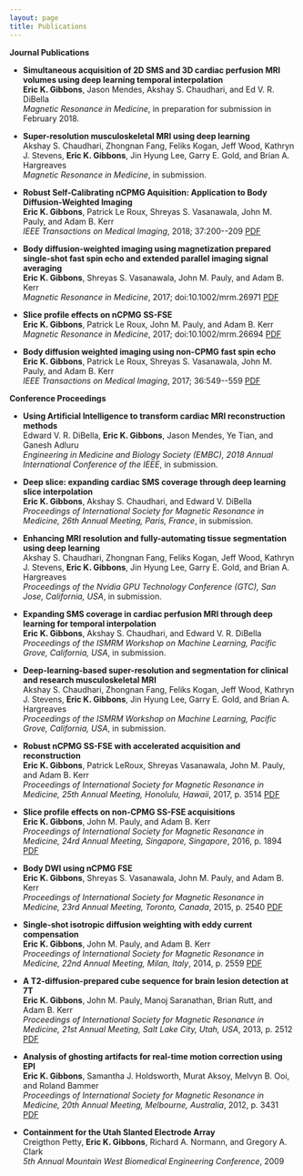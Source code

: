 ```yaml
---
layout: page
title: Publications
---
```

**Journal Publications**
- **Simultaneous acquisition of 2D SMS and 3D cardiac perfusion MRI volumes using deep learning temporal interpolation**  
**Eric K. Gibbons**, Jason Mendes, Akshay S. Chaudhari, and Ed V. R. DiBella  
*Magnetic Resonance in Medicine*, in preparation for submission in February 2018. 

- **Super-resolution musculoskeletal MRI using deep learning**  
Akshay S. Chaudhari, Zhongnan Fang, Feliks Kogan, Jeff Wood, Kathryn J. Stevens, **Eric K. Gibbons**, Jin Hyung Lee, Garry E. Gold, and Brian A. Hargreaves  
*Magnetic Resonance in Medicine*, in submission. 

- **Robust Self-Calibrating nCPMG Aquisition: Application to Body Diffusion-Weighted Imaging**  
**Eric K. Gibbons**, Patrick Le Roux, Shreyas S. Vasanawala, John M. Pauly, and Adam B. Kerr  
*IEEE Transactions on Medical Imaging*, 2018; 37:200--209  [PDF](//ieeexplore.ieee.org/abstract/document/8012446/)

- **Body diffusion-weighted imaging using magnetization prepared single-shot fast spin echo and extended parallel imaging signal averaging**  
**Eric K. Gibbons**, Shreyas S. Vasanawala, John M. Pauly, and Adam B. Kerr  
*Magnetic Resonance in Medicine*, 2017; doi:10.1002/mrm.26971  [PDF](//onlinelibrary.wiley.com/doi/10.1002/mrm.26971/abstract)

- **Slice profile effects on nCPMG SS-FSE**  
**Eric K. Gibbons**, Patrick Le Roux, John M. Pauly, and Adam B. Kerr  
*Magnetic Resonance in Medicine*, 2017; doi:10.1002/mrm.26694  [PDF](//onlinelibrary.wiley.com/doi/10.1002/mrm.26694/abstract)

- **Body diffusion weighted imaging using non-CPMG fast spin echo**  
**Eric K. Gibbons**, Patrick Le Roux, Shreyas S. Vasanawala, John M. Pauly, and Adam B. Kerr  
*IEEE Transactions on Medical Imaging*, 2017; 36:549--559  [PDF](//ieeexplore.ieee.org/document/7723819/)


**Conference Proceedings**
- **Using Artificial Intelligence to transform cardiac MRI reconstruction methods**  
Edward V. R. DiBella, **Eric K. Gibbons**, Jason Mendes, Ye Tian, and Ganesh Adluru  
*Engineering in Medicine and Biology Society (EMBC), 2018 Annual International Conference of the IEEE*, in submission. 

- **Deep slice:  expanding cardiac SMS coverage through deep learning slice interpolation**  
**Eric K. Gibbons**, Akshay S. Chaudhari, and Edward V. DiBella  
*Proceedings of International Society for Magnetic Resonance in Medicine, 26th Annual Meeting, Paris, France*, in submission. 

- **Enhancing MRI resolution and fully-automating tissue segmentation using deep learning**  
Akshay S. Chaudhari, Zhongnan Fang, Feliks Kogan, Jeff Wood, Kathryn J. Stevens, **Eric K. Gibbons**, Jin Hyung Lee, Garry E. Gold, and Brian A. Hargreaves  
*Proceedings of the Nvidia GPU Technology Conference (GTC), San Jose, California, USA*, in submission. 

- **Expanding SMS coverage in cardiac perfusion MRI through deep learning for temporal interpolation**  
**Eric K. Gibbons**, Akshay S. Chaudhari, and Edward V. R. DiBella  
*Proceedings of the ISMRM Workshop on Machine Learning, Pacific Grove, California, USA*, in submission. 

- **Deep-learning-based super-resolution and segmentation for clinical and research musculoskeletal MRI**  
Akshay S. Chaudhari, Zhongnan Fang, Feliks Kogan, Jeff Wood, Kathryn J. Stevens, **Eric K. Gibbons**, Jin Hyung Lee, Garry E. Gold, and Brian A. Hargreaves  
*Proceedings of the ISMRM Workshop on Machine Learning, Pacific Grove, California, USA*, in submission. 

- **Robust nCPMG SS-FSE with accelerated acquisition and reconstruction**  
**Eric K. Gibbons**, Patrick LeRoux, Shreyas Vasanawala, John M. Pauly, and Adam B. Kerr  
*Proceedings of International Society for Magnetic Resonance in Medicine, 25th Annual Meeting, Honolulu, Hawaii*, 2017, p. 3514  [PDF](assets/documents/ismrm/gibbons_ismrm_2017.html)

- **Slice profile effects on non-CPMG SS-FSE acquisitions**  
**Eric K. Gibbons**, John M. Pauly, and Adam B. Kerr  
*Proceedings of International Society for Magnetic Resonance in Medicine, 24rd Annual Meeting, Singapore, Singapore*, 2016, p. 1894  [PDF](assets/documents/ismrm/gibbons_ismrm_2016.html)

- **Body DWI using nCPMG FSE**  
**Eric K. Gibbons**, Shreyas S. Vasanawala, John M. Pauly, and Adam B. Kerr  
*Proceedings of International Society for Magnetic Resonance in Medicine, 23rd Annual Meeting, Toronto, Canada*, 2015, p. 2540  [PDF](assets/documents/ismrm/gibbons_ismrm_2015.pdf)

- **Single-shot isotropic diffusion weighting with eddy current compensation**  
**Eric K. Gibbons**, John M. Pauly, and Adam B. Kerr  
*Proceedings of International Society for Magnetic Resonance in Medicine, 22nd Annual Meeting, Milan, Italy*, 2014, p. 2559  [PDF](assets/documents/ismrm/gibbons_ismrm_2014.pdf)

- **A T2-diffusion-prepared cube sequence for brain lesion detection at 7T**  
**Eric K. Gibbons**, John M. Pauly, Manoj Saranathan, Brian Rutt, and Adam B. Kerr  
*Proceedings of International Society for Magnetic Resonance in Medicine, 21st Annual Meeting, Salt Lake City, Utah, USA*, 2013, p. 2512  [PDF](assets/documents/ismrm/gibbons_ismrm_2013.pdf)

- **Analysis of ghosting artifacts for real-time motion correction using EPI**  
**Eric K. Gibbons**, Samantha J. Holdsworth, Murat Aksoy, Melvyn B. Ooi, and Roland Bammer  
*Proceedings of International Society for Magnetic Resonance in Medicine, 20th Annual Meeting, Melbourne, Australia*, 2012, p. 3431  [PDF](assets/documents/ismrm/gibbons_ismrm_2012.pdf)

- **Containment for the Utah Slanted Electrode Array**  
Creigthon Petty, **Eric K. Gibbons**, Richard A. Normann, and Gregory A. Clark  
*5th Annual Mountain West Biomedical Engineering Conference*, 2009 

